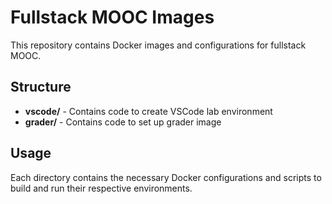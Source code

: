 # Fullstack MOOC Images

This repository contains Docker images and configurations for fullstack MOOC.

## Structure

- **vscode/** - Contains code to create VSCode lab environment
- **grader/** - Contains code to set up grader image

## Usage

Each directory contains the necessary Docker configurations and scripts to build and run their respective environments.
